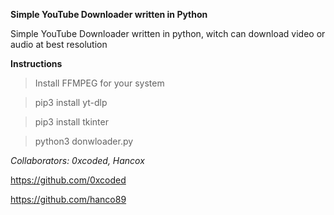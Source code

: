 **Simple YouTube Downloader written in Python**

Simple YouTube Downloader written in python, witch can download video or audio at best resolution

**Instructions**

> Install FFMPEG for your system

> pip3 install yt-dlp

> pip3 install tkinter

> python3 donwloader.py

*Collaborators: 0xcoded, Hancox*

https://github.com/0xcoded

https://github.com/hanco89
